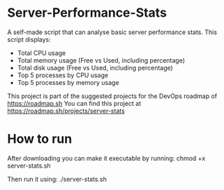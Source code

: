 # Server-Performance-Stats

A self-made script that can analyse basic server performance stats.
This script displays:

- Total CPU usage
- Total memory usage (Free vs Used, including percentage)
- Total disk usage (Free vs Used, including percentage)
- Top 5 processes by CPU usage
- Top 5 processes by memory usage

This project is part of the suggested projects for the DevOps roadmap of https://roadmap.sh
You can find this project at https://roadmap.sh/projects/server-stats

# How to run

After downloading you can make it executable by running:
  chmod +x server-stats.sh

Then run it using:
  ./server-stats.sh
